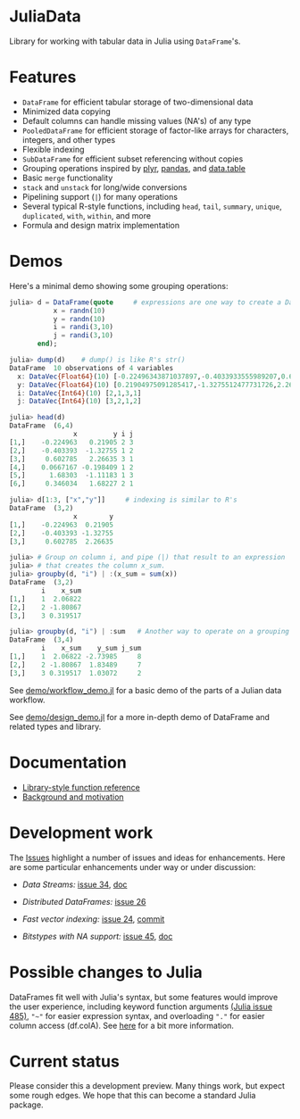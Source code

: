 JuliaData
=========

Library for working with tabular data in Julia using `DataFrame`'s.

# Features

* `DataFrame` for efficient tabular storage of two-dimensional data
* Minimized data copying
* Default columns can handle missing values (NA's) of any type
* `PooledDataFrame` for efficient storage of factor-like arrays for
  characters, integers, and other types
* Flexible indexing
* `SubDataFrame` for efficient subset referencing without copies
* Grouping operations inspired by [plyr](http://plyr.had.co.nz/),
  [pandas](http://pandas.pydata.org/), and
  [data.table](http://cran.r-project.org/web/packages/data.table/index.html)
* Basic `merge` functionality
* `stack` and `unstack` for long/wide conversions
* Pipelining support (`|`) for many operations
* Several typical R-style functions, including `head`, `tail`, `summary`,
  `unique`, `duplicated`, `with`, `within`, and more
* Formula and design matrix implementation

# Demos

Here's a minimal demo showing some grouping operations:

```julia
julia> d = DataFrame(quote     # expressions are one way to create a DataFrame
           x = randn(10)
           y = randn(10)
           i = randi(3,10)
           j = randi(3,10)
       end);

julia> dump(d)    # dump() is like R's str()
DataFrame  10 observations of 4 variables
  x: DataVec{Float64}(10) [-0.22496343871037897,-0.4033933555989207,0.6027847717547058,0.06671669747901597]
  y: DataVec{Float64}(10) [0.21904975091285417,-1.3275512477731726,2.266353546459277,-0.19840910239041679]
  i: DataVec{Int64}(10) [2,1,3,1]
  j: DataVec{Int64}(10) [3,2,1,2]

julia> head(d)
DataFrame  (6,4)
                x         y i j
[1,]    -0.224963   0.21905 2 3
[2,]    -0.403393  -1.32755 1 2
[3,]     0.602785   2.26635 3 1
[4,]    0.0667167 -0.198409 1 2
[5,]      1.68303  -1.11183 1 3
[6,]     0.346034   1.68227 2 1

julia> d[1:3, ["x","y"]]     # indexing is similar to R's
DataFrame  (3,2)
                x        y
[1,]    -0.224963  0.21905
[2,]    -0.403393 -1.32755
[3,]     0.602785  2.26635

julia> # Group on column i, and pipe (|) that result to an expression
julia> # that creates the column x_sum. 
julia> groupby(d, "i") | :(x_sum = sum(x))     
DataFrame  (3,2)
        i    x_sum
[1,]    1  2.06822
[2,]    2 -1.80867
[3,]    3 0.319517

julia> groupby(d, "i") | :sum   # Another way to operate on a grouping
DataFrame  (3,4)
        i    x_sum    y_sum j_sum
[1,]    1  2.06822 -2.73985     8
[2,]    2 -1.80867  1.83489     7
[3,]    3 0.319517  1.03072     2
```

See [demo/workflow_demo.jl](https://github.com/HarlanH/JuliaData/blob/master/demo/workflow_demo.jl) for a basic demo of the parts of a Julian data workflow.

See [demo/design_demo.jl](https://github.com/HarlanH/JuliaData/blob/master/demo/design_demo.jl) for a more in-depth demo of DataFrame and related types and
library.


# Documentation

* [Library-style function reference](https://github.com/HarlanH/JuliaData/blob/master/spec/FunctionReference.md)
* [Background and motivation](https://github.com/HarlanH/JuliaData/blob/master/spec/Motivation.md)


# Development work

The [Issues](https://github.com/HarlanH/JuliaData/issues) highlight a
number of issues and ideas for enhancements. Here are some particular
enhancements under way or under discussion:

* _Data Streams:_
[issue 34](https://github.com/HarlanH/JuliaData/issues/34), [doc](https://github.com/HarlanH/JuliaData/blob/master/spec/DataStream.md)

* _Distributed DataFrames:_ [issue 26](https://github.com/HarlanH/JuliaData/issues/26)

* _Fast vector indexing:_
  [issue 24](https://github.com/HarlanH/JuliaData/issues/24), [commit](https://github.com/HarlanH/JuliaData/commit/268faa1c3b9fa2aa3e0c1199d626fe5a83ad1604)

* _Bitstypes with NA support:_ [issue 45](https://github.com/HarlanH/JuliaData/issues/45), [doc](https://github.com/tshort/JuliaData/blob/bitstypeNA/spec/MissingValues.md)

# Possible changes to Julia

DataFrames fit well with Julia's syntax, but some features would
improve the user experience, including keyword function arguments
[(Julia issue 485)](https://github.com/JuliaLang/julia/issues/485),
`"~"` for easier expression syntax, and overloading `"."` for easier
column access (df.colA). See
[here](https://github.com/HarlanH/JuliaData/blob/master/spec/JuliaChanges.md)
for a bit more information.

# Current status

Please consider this a development preview. Many things work, but
expect some rough edges. We hope that this can become a standard Julia
package.
